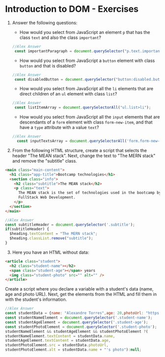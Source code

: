 # Introduction to DOM - Exercises

1. Answer the following questions:

   - How would you select from JavaScript an element `p` that has the class `text` and also the class `important`?
   ```js
   //Alex Answer
    const importantParagraph = document.querySelector("p.text.important");
   ```
   - How would you select from JavaScript a `button` element with class `button` and that is disabled?
   ```js
   //Alex Answer
    const disabledButton = document.querySelector("button:disabled.button");
   ```
   - How would you select from JavaScript all the `li` elements that are direct children of an `ul` element with class `list`?
   ```js
   //Alex Answer
    const listItemArray = document.querySelectorAll("ul.list>li");
   ```
   - How would you select from JavaScript all the `input` elements that are descendants of a `form` element with class `form-new-item`, and that have a `type` attribute with a value `text`?
    ```js
    //Alex Answer
      const inputTextsArray = document.querySelectorAll('form.form-new-item>input[type="text"]');
    ``` 
2. From the following HTML structure, create a script that selects the header "The MEAN stack". Next, change the text to "The MERN stack" and remove the "subtitle" class.

```html
<main class="main-content">
  <h1 class="app-title">Bootcamp technologies</h1>
  <section class="info">
    <h2 class="subtitle">The MEAN stack</h2>
    <p class="text">
      The MEAN stack is the set of technologies used in the bootcamp by
      FullStack Web Development.
    </p>
  </section>
</main>
```
```js
//Alex Answer
const subtitleHeader = document.querySelector('.subtitle');
if(subtitleHeader) {
  $heading.textContent = "The MERN stack";
  $heading.classList.remove("subtitle");
}
```
3. Here you have an HTML without data:

```html
<article class="student">
  <h2 class="student-name"></h2>
  <span class="student-age"></span> years
  <img class="student-photo" src="" alt="" />
</article>
```

Create a script where you declare a variable with a student's data
(name, age and photo URL). Next, get the elements from the HTML
and fill them in with the student's information.
```js
//Alex Answer
const studentData = {name: "Alexandre Torres",age: 20,photoUrl: "https://example.com/student.png"};
const studentNameElement = document.querySelector('.student-name');
const studentAgeElement = document.querySelector('.student-age');
const studentPhotoElement = document.querySelector('.student-photo');
studentNameElement && studentAgeElement && studentPhotoElement ?(
studentNameElement.textContent = studentData.name,
studentAgeElement.textContent = studentData.age,
studentPhotoElement.src = studentData.photoUrl,
studentPhotoElement.alt = studentData.name + "'s photo"):null;
```